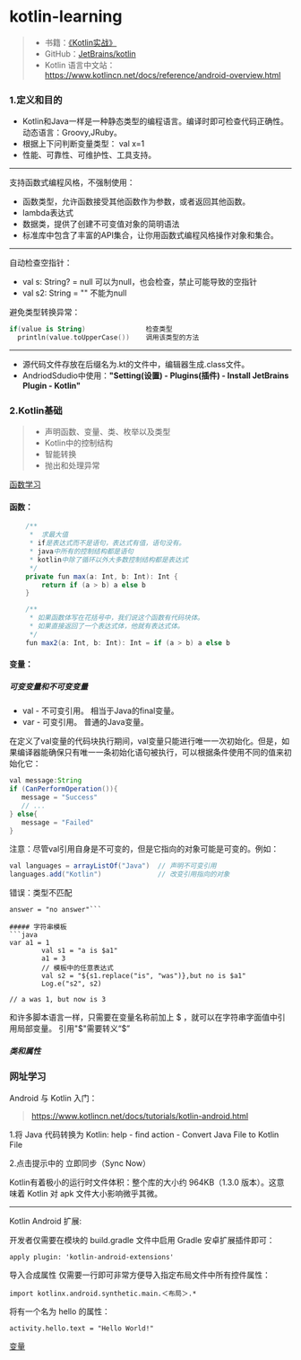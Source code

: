 # kotlin-learning

>  - 书籍：[《Kotlin实战》][1]
>  - GitHub：[JetBrains/kotlin][2]
>  - Kotlin 语言中文站：https://www.kotlincn.net/docs/reference/android-overview.html

### 1.定义和目的
 - Kotlin和Java一样是一种静态类型的编程语言。编译时即可检查代码正确性。动态语言：Groovy,JRuby。
 - 根据上下问判断变量类型： val x=1
 - 性能、可靠性、可维护性、工具支持。

---

支持函数式编程风格，不强制使用：

 - 函数类型，允许函数接受其他函数作为参数，或者返回其他函数。
 - lambda表达式
 - 数据类，提供了创建不可变值对象的简明语法
 - 标准库中包含了丰富的API集合，让你用函数式编程风格操作对象和集合。

---
自动检查空指针：

 - val s: String? = null  可以为null，也会检查，禁止可能导致的空指针
 - val s2: String = ""    不能为null

避免类型转换异常：

```kotlin
if(value is String)               检查类型
  println(value.toUpperCase())    调用该类型的方法
```

---

 - 源代码文件存放在后缀名为.kt的文件中，编辑器生成.class文件。
 - AndriodSdudio中使用：**"Setting(设置) - Plugins(插件) - Install JetBrains Plugin - Kotlin"**


### 2.Kotlin基础

> - 声明函数、变量、类、枚举以及类型
> - Kotlin中的控制结构
> - 智能转换
> - 抛出和处理异常

[函数学习](https://github.com/youlookwhat/kotlin-learning/blob/master/kotlin/app/src/main/java/com/kotlin/jingbin/kotlinapp/MainActivity.kt)

#### 函数：

```java
	/**
     *  求最大值
     * if是表达式而不是语句，表达式有值，语句没有。
     * java中所有的控制结构都是语句
     * kotlin中除了循环以外大多数控制结构都是表达式
     */
    private fun max(a: Int, b: Int): Int {
        return if (a > b) a else b
    }

    /**
     * 如果函数体写在花括号中，我们说这个函数有代码块体。
     * 如果直接返回了一个表达式体，他就有表达式体。
     */
    fun max2(a: Int, b: Int): Int = if (a > b) a else b
```

#### 变量：
##### 可变变量和不可变变量

 - val - 不可变引用。 相当于Java的final变量。
 - var - 可变引用。   普通的Java变量。

在定义了val变量的代码块执行期间，val变量只能进行唯一一次初始化。但是，如果编译器能确保只有唯一一条初始化语句被执行，可以根据条件使用不同的值来初始化它：

```java
val message:String
if (CanPerformOperation()){
   message = "Success"
   // ...
} else{
   message = "Failed"
}
```

注意：尽管val引用自身是不可变的，但是它指向的对象可能是可变的。例如：

```java
val languages = arrayListOf("Java")  // 声明不可变引用
languages.add("Kotlin")              // 改变引用指向的对象
```

错误：类型不匹配
```var answer = 42
answer = "no answer"```

##### 字符串模板
```java
var a1 = 1
        val s1 = "a is $a1"
        a1 = 3
        // 模板中的任意表达式
        val s2 = "${s1.replace("is", "was")},but no is $a1"
        Log.e("s2", s2)
        
// a was 1, but now is 3
```

和许多脚本语言一样，只需要在变量名称前加上 $ ，就可以在字符串字面值中引用局部变量。
引用"$"需要转义“\$”

##### 类和属性

### 网址学习

Android 与 Kotlin 入门：
> https://www.kotlincn.net/docs/tutorials/kotlin-android.html

1.将 Java 代码转换为 Kotlin:
help - find action - Convert Java File to Kotlin File

2.点击提示中的 立即同步（Sync Now）

Kotlin有着极小的运行时文件体积：整个库的大小约 964KB（1.3.0 版本）。这意味着 Kotlin 对 apk 文件大小影响微乎其微。

---

Kotlin Android 扩展:

开发者仅需要在模块的 build.gradle 文件中启用 Gradle 安卓扩展插件即可：

```
apply plugin: 'kotlin-android-extensions'
```
导入合成属性
仅需要一行即可非常方便导入指定布局文件中所有控件属性：

```
import kotlinx.android.synthetic.main.＜布局＞.*
```

将有一个名为 hello 的属性：
```
activity.hello.text = "Hello World!"
```

[变量](https://www.kotlincn.net/docs/reference/basic-syntax.html)






































[1]:https://book.douban.com/subject/27093660/
[2]:https://github.com/JetBrains/kotlin